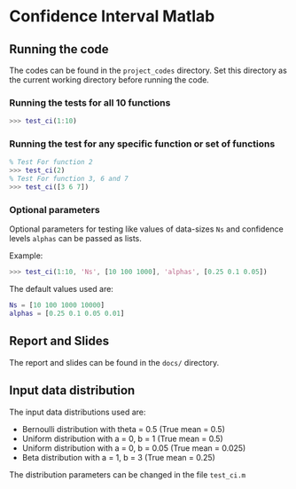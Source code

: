 # Confidence Interval Matlab

## Running the code

The codes can be found in the `project_codes` directory. Set this directory as
the current working directory before running the code.

### Running the tests for all 10 functions

```matlab
>>> test_ci(1:10)
```

### Running the test for any specific function or set of functions

```matlab
% Test For function 2
>>> test_ci(2) 
% Test For function 3, 6 and 7
>>> test_ci([3 6 7]) 
```

### Optional parameters

Optional parameters for testing like values of data-sizes `Ns` and confidence levels 
`alphas` can be passed as lists.

Example:

```matlab
>>> test_ci(1:10, 'Ns', [10 100 1000], 'alphas', [0.25 0.1 0.05])
```

The default values used are:

```matlab
Ns = [10 100 1000 10000]
alphas = [0.25 0.1 0.05 0.01]
```

## Report and Slides

The report and slides can be found in the `docs/` directory.

## Input data distribution

The input data distributions used are:

- Bernoulli distribution with theta = 0.5 (True mean = 0.5)
- Uniform distribution with a = 0, b = 1 (True mean = 0.5)
- Uniform distribution with a = 0, b = 0.05 (True mean = 0.025)
- Beta distribution with a = 1, b = 3 (True mean = 0.25)

The distribution parameters can be changed in the file `test_ci.m`
